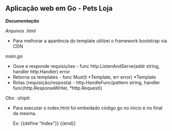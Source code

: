 ## Aplicação web em Go - Pets Loja

**_Documentação_**

_Arquivos .html_

- Para melhorar a aparência do template utilizei o framework bootstrap via CDN

_main.go_

- Ouve e responde requisições - func http.ListenAndServe(addr string, handler http.Handler) error
- Retorna os templates - func Must(t *Template, err error) *Template
- Rotas (requisição/resposta) - http.HandleFunc(pattern string, handler func(http.ResponseWriter, \*http.Request))

_Obs:_ :shipit:

- Para executar o index.html foi embedado código go no inicio e no final da mesma.

  Ex:
  {{define "Index"}}
  <bloco html>
  {{end}}
